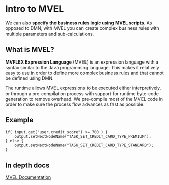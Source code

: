 # Intro to MVEL

We can also **specify the business rules logic using MVEL scripts**. As opposed to DMN, with MVEL you can create complex business rules with multiple parameters and sub-calculations.

## **What is MVEL?**

**MVFLEX Expression Language** (MVEL) is an expression language with a syntax similar to the Java programming language. This makes it relatively easy to use in order to define more complex business rules and that cannot be defined using DMN. &#x20;

The runtime allows MVEL expressions to be executed either interpretively, or through a pre-compilation process with support for runtime byte-code generation to remove overhead. We pre-compile most of the MVEL code in order to make sure the process flow advances as fast as possible.

## Example

```
if( input.get("user.credit_score") >= 700 ) { 
    output.setNextNodeName("TASK_SET_CREDIT_CARD_TYPE_PREMIUM"); 
} else { 
    output.setNextNodeName("TASK_SET_CREDIT_CARD_TYPE_STANDARD"); 
}
```

## In depth docs

[MVEL Documentation](http://mvel.documentnode.com/)